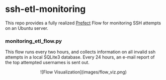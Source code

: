# ssh-etl-monitoring

This repo provides a fully realized [Prefect](https://github.com/PrefectHQ/prefect) Flow for monitoring SSH attempts on an Ubuntu server.

### monitoring_etl_flow.py

This flow runs every two hours, and collects information on all invalid ssh attempts in a local SQLite3 database.  Every 24 hours, an e-mail report of the top attempted usernames is sent out.

<center>
![Flow Visualization](images/flow_viz.png)
</center>
